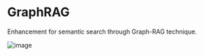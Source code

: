 # GraphRAG
Enhancement for semantic search through Graph-RAG technique.

![image](https://github.com/GraphUserGroup/GraphRAG/assets/52625664/00c7c274-4887-4c0d-94e6-b483366c5fb8)
